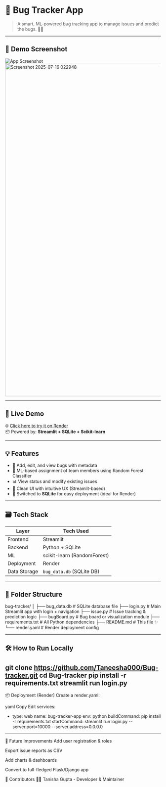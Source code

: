 # 🐞 Bug Tracker App

> A smart, ML-powered bug tracking app to manage issues and predict the bugs. 🔧✨

---

## 📸 Demo Screenshot



![App Screenshot]()
<img width="1848" height="1076" alt="Screenshot 2025-07-16 022948" src="https://github.com/user-attachments/assets/ef026bd7-f579-47e2-ade0-951abc231d03" />

---

## 🚀 Live Demo

🌐 [Click here to try it on Render](https://bug-tracker-00.onrender.com)  
📦 Powered by: **Streamlit + SQLite + Scikit-learn**

---

## 💡 Features

- 📝 Add, edit, and view bugs with metadata
- 🧠 ML-based assignment of team members using Random Forest Classifier
- 📊 View status and modify existing issues
- 🎯 Clean UI with intuitive UX (Streamlit-based)
- 🧩 Switched to **SQLite** for easy deployment (ideal for Render)

---

## 🗃️ Tech Stack

| Layer        | Tech Used                          |
|--------------|------------------------------------|
| Frontend     | Streamlit                          |
| Backend      | Python + SQLite                    |
| ML           | scikit-learn (RandomForest)        |
| Deployment   | Render                             |
| Data Storage | `bug_data.db` (SQLite DB)          |

---

## 📁 Folder Structure

bug-tracker/
│
├── bug_data.db # SQLite database file
├── login.py # Main Streamlit app with login + navigation
├── issue.py # Issue tracking & prediction logic
├── bugBoard.py # Bug board or visualization module
├── requirements.txt # All Python dependencies
├── README.md # This file ✨
└── render.yaml # Render deployment config


---

## 🛠️ How to Run Locally


git clone https://github.com/Taneesha000/Bug-tracker.git
cd Bug-tracker
pip install -r requirements.txt
streamlit run login.py
---


📦 Deployment (Render)
Create a render.yaml:

yaml
Copy
Edit
services:
  - type: web
    name: bug-tracker-app
    env: python
    buildCommand: pip install -r requirements.txt
    startCommand: streamlit run login.py --server.port=10000 --server.address=0.0.0.0

---

🔮 Future Improvements
Add user registration & roles

Export issue reports as CSV

Add charts & dashboards

Convert to full-fledged Flask/Django app


🤝 Contributors
👩‍💻 Tanisha Gupta - Developer & Maintainer   


    

